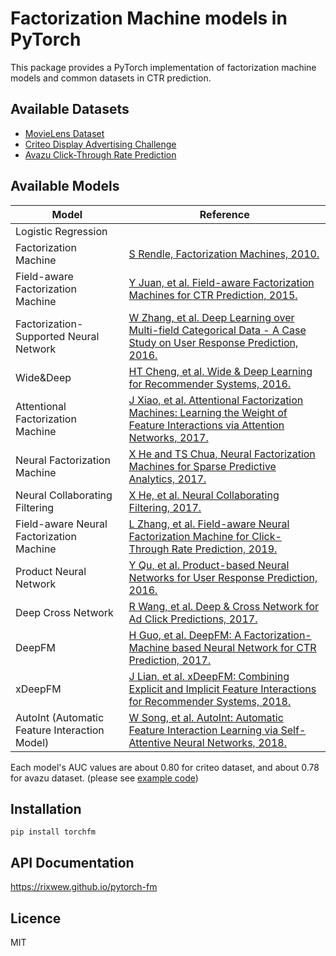 # Factorization Machine models in PyTorch
  
This package provides a PyTorch implementation of factorization machine models and common datasets in CTR prediction.


## Available Datasets

* [MovieLens Dataset](https://grouplens.org/datasets/movielens)
* [Criteo Display Advertising Challenge](https://www.kaggle.com/c/criteo-display-ad-challenge)
* [Avazu Click-Through Rate Prediction](https://www.kaggle.com/c/avazu-ctr-prediction)


## Available Models

| Model | Reference |
|-------|-----------|
| Logistic Regression | |
| Factorization Machine | [S Rendle, Factorization Machines, 2010.](https://www.csie.ntu.edu.tw/~b97053/paper/Rendle2010FM.pdf) |
| Field-aware Factorization Machine | [Y Juan, et al. Field-aware Factorization Machines for CTR Prediction, 2015.](https://www.csie.ntu.edu.tw/~cjlin/papers/ffm.pdf) |
| Factorization-Supported Neural Network | [W Zhang, et al. Deep Learning over Multi-field Categorical Data - A Case Study on User Response Prediction, 2016.](https://arxiv.org/abs/1601.02376) |
| Wide&Deep | [HT Cheng, et al. Wide & Deep Learning for Recommender Systems, 2016.](https://arxiv.org/abs/1606.07792) |
| Attentional Factorization Machine | [J Xiao, et al. Attentional Factorization Machines: Learning the Weight of Feature Interactions via Attention Networks, 2017.](https://arxiv.org/abs/1708.04617) |
| Neural Factorization Machine | [X He and TS Chua, Neural Factorization Machines for Sparse Predictive Analytics, 2017.](https://arxiv.org/abs/1708.05027) |
| Neural Collaborating Filtering | [X He, et al. Neural Collaborating Filtering, 2017.](https://arxiv.org/abs/1708.05031) |
| Field-aware Neural Factorization Machine | [L Zhang, et al. Field-aware Neural Factorization Machine for Click-Through Rate Prediction, 2019.](https://arxiv.org/abs/1902.09096) |
| Product Neural Network | [Y Qu, et al. Product-based Neural Networks for User Response Prediction, 2016.](https://arxiv.org/abs/1611.00144) |
| Deep Cross Network | [R Wang, et al. Deep & Cross Network for Ad Click Predictions, 2017.](https://arxiv.org/abs/1708.05123) |
| DeepFM | [H Guo, et al. DeepFM: A Factorization-Machine based Neural Network for CTR Prediction, 2017.](https://arxiv.org/abs/1703.04247) |
| xDeepFM | [J Lian, et al. xDeepFM: Combining Explicit and Implicit Feature Interactions for Recommender Systems, 2018.](https://arxiv.org/abs/1803.05170) |
| AutoInt (Automatic Feature Interaction Model) | [W Song, et al. AutoInt: Automatic Feature Interaction Learning via Self-Attentive Neural Networks, 2018.](https://arxiv.org/abs/1810.11921) |

Each model's AUC values are about 0.80 for criteo dataset, and about 0.78 for avazu dataset. (please see [example code](examples/main.py))


## Installation

    pip install torchfm


## API Documentation

https://rixwew.github.io/pytorch-fm


## Licence

MIT
